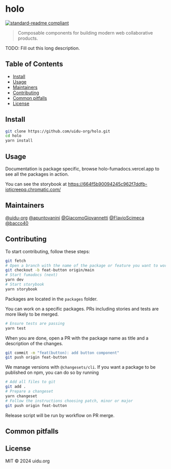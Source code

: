 # holo

[![standard-readme compliant](https://img.shields.io/badge/standard--readme-OK-green.svg?style=flat)](https://github.com/RichardLitt/standard-readme)

> Composable components for building modern web collaborative products.

TODO: Fill out this long description.

## Table of Contents

- [Install](#install)
- [Usage](#usage)
- [Maintainers](#maintainers)
- [Contributing](#contributing)
- [Common pitfalls](#common-pitfalls)
- [License](#license)

## Install

```bash
git clone https://github.com/uidu-org/holo.git
cd holo
yarn install
```

## Usage

Documentation is package specific, browse holo-fumadocs.vercel.app to see all the packages in action.

You can see the storybook at https://664f5b90094245c962f7ddfb-iotjcreepq.chromatic.com/

## Maintainers

[@uidu-org](https://github.com/uidu-org)
[@apuntovanini](https://github.com/apuntovanini)
[@GiacomoGiovannetti](https://github.com/GiacomoGiovannetti)
[@FlavioScimeca](https://github.com/FlavioScimeca)
[@bacco40](https://github.com/bacco40)

## Contributing

To start contributing, follow these steps:

```bash
git fetch
# Open a branch with the name of the package or feature you want to work on (eg: `feat-button`)
git checkout -b feat-button origin/main
# Start fumadocs (next)
yarn dev
# Start storybook
yarn storybook
```

Packages are located in the `packages` folder.

You can work on a specific packages. PRs including stories and tests are more likely to be merged.

```bash
# Ensure tests are passing
yarn test
```

When you are done, open a PR with the package name as title and a description of the changes.

```bash
git commit -m "feat(button): add button component"
git push origin feat-button
```

We manage versions with `@changesets/cli`. If you want a package to be published on npm, you can do so by running

```bash
# Add all files to git
git add .
# Prepare a changeset
yarn changeset
# Follow the instructions choosing patch, minor or major
git push origin feat-button
```

Release script will be run by workflow on PR merge.

## Common pitfalls

## License

MIT © 2024 uidu.org
